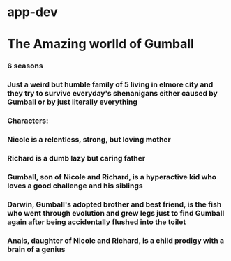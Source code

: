# app-dev
# **The Amazing worlld of Gumball**
### 6 seasons
### Just a weird but humble family of 5 living in elmore city and they try to survive everyday's shenanigans either caused by Gumball or by just literally everything
### Characters:
### Nicole is a relentless, strong, but loving mother
### Richard is a dumb lazy but caring father
### Gumball, son of Nicole and Richard, is a hyperactive kid who loves a good challenge and  his siblings
### Darwin, Gumball's adopted brother and best friend, is the fish who went through evolution and grew legs just to find Gumball again after being accidentally flushed into the toilet
### Anais, daughter of Nicole and Richard, is a child prodigy with a brain of a genius
